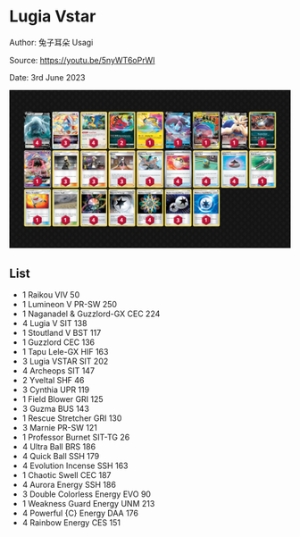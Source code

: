 # Lugia Vstar

Author: 兔子耳朵 Usagi

Source: <https://youtu.be/5nyWT6oPrWI>

Date: 3rd June 2023

![decklist](../images/../../images/SVI/Lugia%20Vstar/1-%20Lugia%20Vstar.png)

## List

* 1 Raikou VIV 50
* 1 Lumineon V PR-SW 250
* 1 Naganadel & Guzzlord-GX CEC 224
* 4 Lugia V SIT 138
* 1 Stoutland V BST 117
* 1 Guzzlord CEC 136
* 1 Tapu Lele-GX HIF 163
* 3 Lugia VSTAR SIT 202
* 4 Archeops SIT 147
* 2 Yveltal SHF 46
* 3 Cynthia UPR 119
* 1 Field Blower GRI 125
* 3 Guzma BUS 143
* 1 Rescue Stretcher GRI 130
* 3 Marnie PR-SW 121
* 1 Professor Burnet SIT-TG 26
* 4 Ultra Ball BRS 186
* 4 Quick Ball SSH 179
* 4 Evolution Incense SSH 163
* 1 Chaotic Swell CEC 187
* 4 Aurora Energy SSH 186
* 3 Double Colorless Energy EVO 90
* 1 Weakness Guard Energy UNM 213
* 4 Powerful {C} Energy DAA 176
* 4 Rainbow Energy CES 151
